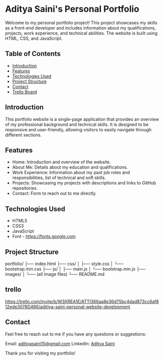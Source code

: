 # Aditya Saini's Personal Portfolio

Welcome to my personal portfolio project! This project showcases my skills as a front-end developer and includes information about my qualifications, projects, work experience, and technical abilities. The website is built using HTML, CSS, and JavaScript.

## Table of Contents

- [Introduction](#introduction)
- [Features](#features)
- [Technologies Used](#technologies-used)
- [Project Structure](#project-structure)
- [Contact](#contact)
- [Trello Board](#trello)

## Introduction

This portfolio website is a single-page application that provides an overview of my professional background and technical skills. It is designed to be responsive and user-friendly, allowing visitors to easily navigate through different sections.

## Features

- Home: Introduction and overview of the website.
- About Me: Details about my education and qualifications.
- Work Experience: Information about my past job roles and responsibilities, list of technical and soft skills.
- Projects: Showcasing my projects with descriptions and links to GitHub repositories.
- Contact: Form to reach out to me directly.

## Technologies Used

- HTML5
- CSS3
- JavaScript
- Font - https://fonts.google.com

## Project Structure
portfolio/
├── index.html
├── css/
│   ├── style.css
│   └── bootstrap.min.css
├── js/
│   ├── main.js
│   └── bootstrap.min.js
├── images/
│   └── (all image files)
└── README.md

## trello
https://trello.com/invite/b/W3XREA1E/ATTI366aa8e36d75bc4dad873cc6af812ede3078D486/aditiya-saini-personal-website-development

## Contact

Feel free to reach out to me if you have any questions or suggestions:

Email: aditiyasaini15@gmail.com
LinkedIn: [Aditya Saini](https://www.linkedin.com/in/aditiya-saini)

Thank you for visiting my portfolio!
